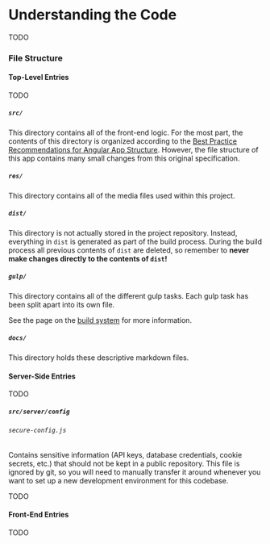 # Understanding the Code

TODO

### File Structure

#### Top-Level Entries

TODO

##### `src/`

This directory contains all of the front-end logic. For the most part, the contents of this  directory is organized 
according to the [Best Practice Recommendations for Angular App Structure](https://docs.google.com/document/d/1XXMvReO8-Awi1EZXAXS4PzDzdNvV6pGcuaF4Q9821Es/pub). 
However, the file structure of this app contains many small changes from this original specification.

##### `res/`

This directory contains all of the media files used within this project.

##### `dist/`

This directory is not actually stored in the project repository. Instead, everything in `dist` is generated as part of 
the build process. During the build process all previous contents of `dist` are deleted, so remember to **never make 
changes directly to the contents of `dist`!**

##### `gulp/`

This directory contains all of the different gulp tasks. Each gulp task has been split apart into its own file.

See the page on the [build system](./docs/build-system.md) for more information.

##### `docs/`

This directory holds these descriptive markdown files.

#### Server-Side Entries

TODO

##### `src/server/config`

###### `secure-config.js`

Contains sensitive information (API keys, database credentials, cookie secrets, etc.) that should not be kept in a 
public repository. This file is ignored by git, so you will need to manually transfer it around whenever you want to 
set up a new development environment for this codebase. 

TODO

#### Front-End Entries

TODO
